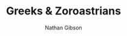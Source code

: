 ---
layout: post
title: "5. Greeks & Zoroastrians"
author: "Nathan Gibson"
tags: [5]
image: 
level: overview
zotero-tag: 5-Greeks-Zoroastrians
pad-slug: 5
zotero-readings: 
objective: "List some Jewish responses to hellenistic and Zoroastrian environments with examples of each."
---